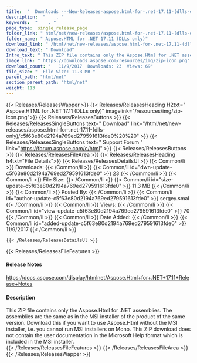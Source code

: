 ```yaml
---
title:  "  Downloads ---New-Releases-aspose.html-for-.net-17.11-(dlls-only) . " 
description:  "    . " 
keywords:  "    . " 
page_type:  single_release_page
folder_link: " html/net/new-releases/aspose.html-for-.net-17.11-(dlls-only)/"
folder_name: " Aspose.HTML for .NET 17.11 (DLLs only)"
download_link: " /html/net/new-releases/aspose.html-for-.net-17.11-(dlls-only)/c5f63e80d2194a769ed279591613fde0"
download_text: " Download"
Intro_text: " This ZIP file contains only the Aspose.Html for .NET assemblies. The assemblies ..."
image_link: " https://downloads.aspose.com/resources/img/zip-icon.png"
download_count: "   11/9/2017  Downloads: 23  Views: 69"
file_size: "  File Size: 11.3 MB "
parent_path: "html/net"
section_parent_path: "html/net"
weight: 113 
---
```


{{< Releases/ReleasesWapper >}}
  {{< Releases/ReleasesHeading H2txt=" Aspose.HTML for .NET 17.11 (DLLs only)" imagelink="/resources/img/zip-icon.png">}}
  {{< Releases/ReleasesButtons >}}
    {{< Releases/ReleasesSingleButtons text=" Download" link="/html/net/new-releases/aspose.html-for-.net-17.11-(dlls-only)/c5f63e80d2194a769ed279591613fde0%20%20" >}}
    {{< Releases/ReleasesSingleButtons text=" Support Forum " link="https://forum.aspose.com/c/html" >}}
  {{< Releases/ReleasesButtons >}}
  {{< Releases/ReleasesFileArea >}}
    {{< Releases/ReleasesHeading h4txt="File Details">}}
    {{< Releases/ReleasesDetailsUl >}}
            {{< Common/li  >}} Downloads: {{< /Common/li >}} 
      {{< Common/li id="dwn-update-c5f63e80d2194a769ed279591613fde0" >}} 23 {{< /Common/li >}} 
      {{< Common/li  >}} File Size: {{< /Common/li >}} 
      {{< Common/li id="size-update-c5f63e80d2194a769ed279591613fde0" >}} 11.3 MB {{< /Common/li >}} 
      {{< Common/li  >}} Posted By: {{< /Common/li >}} 
      {{< Common/li id="author-update-c5f63e80d2194a769ed279591613fde0" >}} sergey.smal {{< /Common/li >}} 
      {{< Common/li  >}} Views: {{< /Common/li >}} 
      {{< Common/li id="view-update-c5f63e80d2194a769ed279591613fde0" >}} 70 {{< /Common/li >}} 
      {{< Common/li  >}} Date Added: {{< /Common/li >}} 
      {{< Common/li id="added-update-c5f63e80d2194a769ed279591613fde0" >}} 11/9/2017 {{< /Common/li >}} 

    {{< /Releases/ReleasesDetailsUl >}}

  {{< Releases/ReleasesFileFeatures >}}
      <h4>Release Notes</h4><div><a href="https://docs.aspose.com/display/htmlnet/Aspose.Html+for+.NET+17.11+Release+Notes">https://docs.aspose.com/display/htmlnet/Aspose.Html+for+.NET+17.11+Release+Notes</a></div><h4>Description</h4><div class="HTMLDescription">This ZIP file contains only the Aspose.Html for .NET assemblies. The assemblies are the same as in the MSI installer of the product of the same version. Download this if you want to use Aspose.Html without the MSI installer, i.e. you cannot run MSI installers on Mono. This ZIP download does not contain the user documentation in the Microsoft Help format which is included in the MSI installer.</div>
  {{< /Releases/ReleasesFileFeatures >}}
 {{< /Releases/ReleasesFileArea >}}
{{< /Releases/ReleasesWapper >}}


